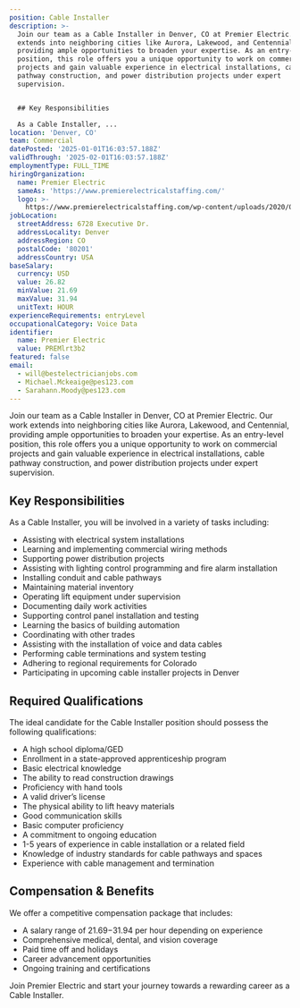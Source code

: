 ```yaml
---
position: Cable Installer
description: >-
  Join our team as a Cable Installer in Denver, CO at Premier Electric. Our work
  extends into neighboring cities like Aurora, Lakewood, and Centennial,
  providing ample opportunities to broaden your expertise. As an entry-level
  position, this role offers you a unique opportunity to work on commercial
  projects and gain valuable experience in electrical installations, cable
  pathway construction, and power distribution projects under expert
  supervision. 


  ## Key Responsibilities

  As a Cable Installer, ...
location: 'Denver, CO'
team: Commercial
datePosted: '2025-01-01T16:03:57.188Z'
validThrough: '2025-02-01T16:03:57.188Z'
employmentType: FULL_TIME
hiringOrganization:
  name: Premier Electric
  sameAs: 'https://www.premierelectricalstaffing.com/'
  logo: >-
    https://www.premierelectricalstaffing.com/wp-content/uploads/2020/05/Premier-Electrical-Staffing-logo.png
jobLocation:
  streetAddress: 6728 Executive Dr.
  addressLocality: Denver
  addressRegion: CO
  postalCode: '80201'
  addressCountry: USA
baseSalary:
  currency: USD
  value: 26.82
  minValue: 21.69
  maxValue: 31.94
  unitText: HOUR
experienceRequirements: entryLevel
occupationalCategory: Voice Data
identifier:
  name: Premier Electric
  value: PREMlrt3b2
featured: false
email:
  - will@bestelectricianjobs.com
  - Michael.Mckeaige@pes123.com
  - Sarahann.Moody@pes123.com
---
```




Join our team as a Cable Installer in Denver, CO at Premier Electric. Our work extends into neighboring cities like Aurora, Lakewood, and Centennial, providing ample opportunities to broaden your expertise. As an entry-level position, this role offers you a unique opportunity to work on commercial projects and gain valuable experience in electrical installations, cable pathway construction, and power distribution projects under expert supervision. 

## Key Responsibilities
As a Cable Installer, you will be involved in a variety of tasks including:

- Assisting with electrical system installations
- Learning and implementing commercial wiring methods
- Supporting power distribution projects
- Assisting with lighting control programming and fire alarm installation
- Installing conduit and cable pathways
- Maintaining material inventory
- Operating lift equipment under supervision
- Documenting daily work activities
- Supporting control panel installation and testing
- Learning the basics of building automation
- Coordinating with other trades
- Assisting with the installation of voice and data cables
- Performing cable terminations and system testing
- Adhering to regional requirements for Colorado
- Participating in upcoming cable installer projects in Denver

## Required Qualifications
The ideal candidate for the Cable Installer position should possess the following qualifications:

- A high school diploma/GED
- Enrollment in a state-approved apprenticeship program
- Basic electrical knowledge
- The ability to read construction drawings
- Proficiency with hand tools
- A valid driver’s license
- The physical ability to lift heavy materials
- Good communication skills
- Basic computer proficiency
- A commitment to ongoing education
- 1-5 years of experience in cable installation or a related field
- Knowledge of industry standards for cable pathways and spaces
- Experience with cable management and termination 

## Compensation & Benefits
We offer a competitive compensation package that includes:

- A salary range of $21.69-$31.94 per hour depending on experience
- Comprehensive medical, dental, and vision coverage
- Paid time off and holidays
- Career advancement opportunities
- Ongoing training and certifications

Join Premier Electric and start your journey towards a rewarding career as a Cable Installer.